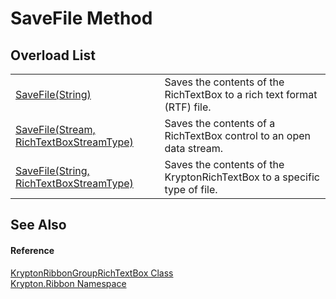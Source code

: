 # SaveFile Method


## Overload List
<table>
<tr>
<td><a href="06afbf1a-235b-4388-4b5d-d2e4125c85ae.md">SaveFile(String)</a></td>
<td>Saves the contents of the RichTextBox to a rich text format (RTF) file.</td></tr>
<tr>
<td><a href="d8f09654-ff83-b3a2-1ce3-27552e821882.md">SaveFile(Stream, RichTextBoxStreamType)</a></td>
<td>Saves the contents of a RichTextBox control to an open data stream.</td></tr>
<tr>
<td><a href="ab1ef807-c142-b6d4-3605-4d1eb447a6f9.md">SaveFile(String, RichTextBoxStreamType)</a></td>
<td>Saves the contents of the KryptonRichTextBox to a specific type of file.</td></tr>
</table>

## See Also


#### Reference
<a href="405a46a1-72b8-c818-b203-0b62cf064e57.md">KryptonRibbonGroupRichTextBox Class</a>  
<a href="1e9bc734-cff9-e9b8-f013-94cdac669794.md">Krypton.Ribbon Namespace</a>  
